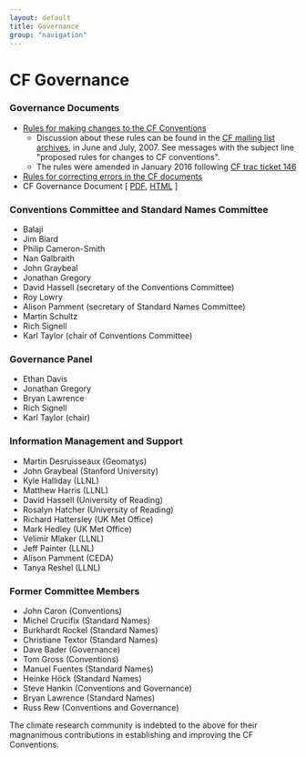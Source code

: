 ```yaml
---
layout: default
title: Governance
group: "navigation"
---
```


# CF Governance

### Governance Documents

* [Rules for making changes to the CF Conventions][rules]
  * Discussion about these rules can be found in the [CF mailing list archives][mail], in June and July, 2007. See messages with the subject line "proposed rules for changes to CF conventions".
  * The rules were amended in January 2016 following [CF trac ticket 146][ticket146]
* [Rules for correcting errors in the CF documents][errors]
* CF Governance Document  \[ [PDF][pdf], [HTML][html] \]
 
### Conventions Committee and Standard Names Committee

* Balaji
* Jim Biard
* Philip Cameron-Smith
* Nan Galbraith
* John Graybeal
* Jonathan Gregory
* David Hassell (secretary of the Conventions Committee)
* Roy Lowry
* Alison Pamment (secretary of Standard Names Committee)
* Martin Schultz
* Rich Signell
* Karl Taylor (chair of Conventions Committee)
 
### Governance Panel

* Ethan Davis
* Jonathan Gregory
* Bryan Lawrence
* Rich Signell
* Karl Taylor (chair)

### Information Management and Support

* Martin Desruisseaux (Geomatys)
* John Graybeal (Stanford University)
* Kyle Halliday (LLNL)
* Matthew Harris (LLNL)
* David Hassell (University of Reading)
* Rosalyn Hatcher (University of Reading)
* Richard Hattersley (UK Met Office)
* Mark Hedley (UK Met Office)
* Velimir Mlaker (LLNL)
* Jeff Painter (LLNL)
* Alison Pamment (CEDA)
* Tanya Reshel (LLNL)

### Former Committee Members

* John Caron (Conventions)
* Michel Crucifix (Standard Names)
* Burkhardt Rockel (Standard Names)
* Christiane Textor (Standard Names)
* Dave Bader (Governance)
* Tom Gross (Conventions)
* Manuel Fuentes (Standard Names)
* Heinke Höck (Standard Names)
* Steve Hankin (Conventions and Governance)
* Bryan Lawrence (Standard Names)
* Russ Rew (Conventions and Governance)

The climate research community is indebted to the above for their magnanimous contributions in establishing and improving the CF Conventions.

[rules]: rules.html
[errors]: errors.html
[mail]: http://mailman.cgd.ucar.edu/pipermail/cf-metadata
[html]: Data/cf-documents/cf-governance/cf2_whitepaper_final.html
[pdf]:  Data/cf-documents/cf-governance/cf2_whitepaper_final.pdf
[ticket146]: http://cf-trac.llnl.gov/trac/ticket/146
